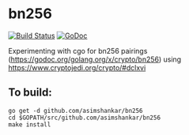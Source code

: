 # bn256
[![Build Status](https://travis-ci.org/asimshankar/bn256.svg)](https://travis-ci.org/asimshankar/bn256)
[![GoDoc](https://godoc.org/github.com/asimshankar/bn256?status.svg)](https://godoc.org/github.com/asimshankar/bn256)

Experimenting with cgo for bn256 pairings
(https://godoc.org/golang.org/x/crypto/bn256) using
https://www.cryptojedi.org/crypto/#dclxvi

## To build:
```
go get -d github.com/asimshankar/bn256
cd $GOPATH/src/github.com/asimshankar/bn256
make install
```


